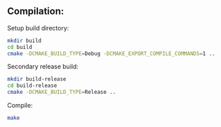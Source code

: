 ## Compilation:

Setup build directory:

```sh
mkdir build
cd build
cmake -DCMAKE_BUILD_TYPE=Debug -DCMAKE_EXPORT_COMPILE_COMMANDS=1 ..
```

Secondary release build:
```sh
mkdir build-release
cd build-release
cmake -DCMAKE_BUILD_TYPE=Release ..
```

Compile:

```sh
make
```

